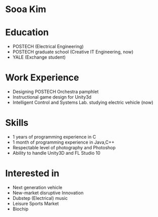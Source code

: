 Sooa Kim
========

Education
=========

- POSTECH (Electrical Engineering)
- POSTECH graduate school (Creative IT Engineering, now)
- YALE (Exchange student)

Work Experience
===============

- Designing POSTECH Orchestra pamphlet
- Instructional game design for Unity3d
- Intelligent Control and Systems Lab. studying electric vehicle (now)


Skills
======

- 1 years of programming experience in C
- 1 month of programming experience in Java,C++
- Respectable level of photography and Photoshop
- Ability to handle Unity3D and FL Studio 10


Interested in
=============
- Next generation vehicle
- New-market disruptive Innovation
- Dubstep (Electrical) music
- Leisure Sports Market
- Biochip
